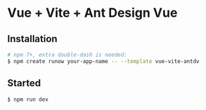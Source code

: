 # Vue + Vite + Ant Design Vue

## Installation

```bash
# npm 7+, extra double-dash is needed:
$ npm create runow your-app-name -- --template vue-vite-antdv
```

## Started

```bash
$ npm run dev
```